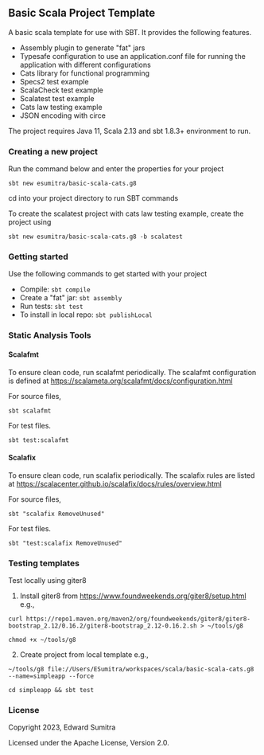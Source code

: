 ## Basic Scala Project Template
A basic scala template for use with SBT. It provides the following features.

 - Assembly plugin to generate "fat" jars
 - Typesafe configuration to use an application.conf file for running the application with different configurations
 - Cats library for functional programming
 - Specs2 test example
 - ScalaCheck test example
 - Scalatest test example
 - Cats law testing example
 - JSON encoding with circe

The project requires Java 11, Scala 2.13 and sbt 1.8.3+ environment to run.

### Creating a new project
Run the command below and enter the properties for your project

`sbt new esumitra/basic-scala-cats.g8`

cd into your project directory to run SBT commands

To create the scalatest project with cats law testing example, create the project using

`sbt new esumitra/basic-scala-cats.g8 -b scalatest`

### Getting started
 Use the following commands to get started with your project

 - Compile: `sbt compile`
 - Create a "fat" jar: `sbt assembly`
 - Run tests: `sbt test`
- To install in local repo: `sbt publishLocal`
 
### Static Analysis Tools

#### Scalafmt
To ensure clean code, run scalafmt periodically. The scalafmt configuration is defined at https://scalameta.org/scalafmt/docs/configuration.html

For source files,

`sbt scalafmt`

For test files.

`sbt test:scalafmt`

#### Scalafix
To ensure clean code, run scalafix periodically. The scalafix rules are listed at https://scalacenter.github.io/scalafix/docs/rules/overview.html

For source files,

`sbt "scalafix RemoveUnused"`

For test files.

`sbt "test:scalafix RemoveUnused"`

### Testing templates
Test locally using giter8

1. Install giter8 from https://www.foundweekends.org/giter8/setup.html
e.g.,
```
curl https://repo1.maven.org/maven2/org/foundweekends/giter8/giter8-bootstrap_2.12/0.16.2/giter8-bootstrap_2.12-0.16.2.sh > ~/tools/g8

chmod +x ~/tools/g8
```

2. Create project from local template
e.g., 
```
~/tools/g8 file://Users/ESumitra/workspaces/scala/basic-scala-cats.g8 --name=simpleapp --force

cd simpleapp && sbt test
```


### License
Copyright 2023, Edward Sumitra

Licensed under the Apache License, Version 2.0.

